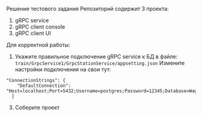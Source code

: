 Решение тестового задания
Репозиторий содержит 3 проекта:
1. gRPC service
2. gRPC client console
3. gRPC client UI

Для корректной работы: 
1. Укажите правильное подключение gRPC service к БД в файле: ```train/GrpcService1/GrpcStationService/appsetting.json```
 Измените настройки подключения на свои тут:
```
"ConnectionStrings": {
    "DefaultConnection": "Host=localhost;Port=5432;Username=postgres;Password=12345;Database=Wagons"
  }
```  
3. Соберите проект
